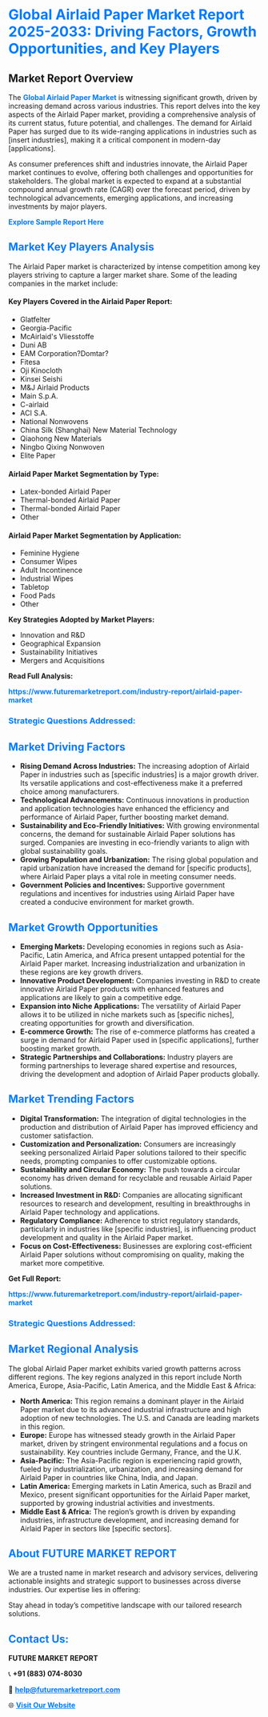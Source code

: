 <h1 style="color: #007BFF;">Global Airlaid Paper Market Report 2025-2033: Driving Factors, Growth Opportunities, and Key Players</h1>

<section id="overview">
<h2>Market Report Overview</h2>
<p>The <a href="https://www.futuremarketreport.com/industry-report/airlaid-paper-market" style="color: #007BFF; text-decoration: none;"><strong>Global Airlaid Paper Market</strong></a> is witnessing significant growth, driven by increasing demand across various industries. This report delves into the key aspects of the Airlaid Paper market, providing a comprehensive analysis of its current status, future potential, and challenges. The demand for Airlaid Paper has surged due to its wide-ranging applications in industries such as [insert industries], making it a critical component in modern-day [applications].</p>
<p>As consumer preferences shift and industries innovate, the Airlaid Paper market continues to evolve, offering both challenges and opportunities for stakeholders. The global market is expected to expand at a substantial compound annual growth rate (CAGR) over the forecast period, driven by technological advancements, emerging applications, and increasing investments by major players.</p>
</section>

<section id="overview">
<p><a href="https://www.futuremarketreport.com/request-sample/reportId=102525" style="color: #007BFF; text-decoration: none;"><strong>Explore Sample Report Here</strong></a></p>
</section>

<section id="key-players">
<h2 style="color: #007BFF;">Market Key Players Analysis</h2>
<p>The Airlaid Paper market is characterized by intense competition among key players striving to capture a larger market share. Some of the leading companies in the market include:</p>
<h4>Key Players Covered in the Airlaid Paper Report:</h4>
<ul><li>Glatfelter</li><li>Georgia-Pacific</li><li>McAirlaid&#039;s Vliesstoffe</li><li>Duni AB</li><li>EAM Corporation?Domtar?</li><li>Fitesa</li><li>Oji Kinocloth</li><li>Kinsei Seishi</li><li>M&amp;J Airlaid Products</li><li>Main S.p.A.</li><li>C-airlaid</li><li>ACI S.A.</li><li>National Nonwovens</li><li>China Silk (Shanghai) New Material Technology</li><li>Qiaohong New Materials</li><li>Ningbo Qixing Nonwoven</li><li>Elite Paper</li></ul>
<h4>Airlaid Paper Market Segmentation by Type:</h4>
<ul><li>Latex-bonded Airlaid Paper</li><li>Thermal-bonded Airlaid Paper</li><li>Thermal-bonded Airlaid Paper</li><li>Other</li></ul>

<h4>Airlaid Paper Market Segmentation by Application:</h4>
<ul><li>Feminine Hygiene</li><li>Consumer Wipes</li><li>Adult Incontinence</li><li>Industrial Wipes</li><li>Tabletop</li><li>Food Pads</li><li>Other</li></ul>
<p><strong>Key Strategies Adopted by Market Players:</strong></p>
<ul>
<li>Innovation and R&D</li>
<li>Geographical Expansion</li>
<li>Sustainability Initiatives</li>
<li>Mergers and Acquisitions</li>
</ul>
</section>

<section>
<p><strong>Read Full Analysis: </strong></p><a href="https://www.futuremarketreport.com/industry-report/airlaid-paper-market" style="color: #007BFF; text-decoration: none;"><strong>https://www.futuremarketreport.com/industry-report/airlaid-paper-market</strong></a>
<h3 style="color: #007BFF;">Strategic Questions Addressed:</h3>
</section>

<section id="driving-factors">
<h2 style="color: #007BFF;">Market Driving Factors</h2>
<ul>
<li><strong>Rising Demand Across Industries:</strong> The increasing adoption of Airlaid Paper in industries such as [specific industries] is a major growth driver. Its versatile applications and cost-effectiveness make it a preferred choice among manufacturers.</li>
<li><strong>Technological Advancements:</strong> Continuous innovations in production and application technologies have enhanced the efficiency and performance of Airlaid Paper, further boosting market demand.</li>
<li><strong>Sustainability and Eco-Friendly Initiatives:</strong> With growing environmental concerns, the demand for sustainable Airlaid Paper solutions has surged. Companies are investing in eco-friendly variants to align with global sustainability goals.</li>
<li><strong>Growing Population and Urbanization:</strong> The rising global population and rapid urbanization have increased the demand for [specific products], where Airlaid Paper plays a vital role in meeting consumer needs.</li>
<li><strong>Government Policies and Incentives:</strong> Supportive government regulations and incentives for industries using Airlaid Paper have created a conducive environment for market growth.</li>
</ul>
</section>

<section id="growth-opportunities">
<h2 style="color: #007BFF;">Market Growth Opportunities</h2>
<ul>
<li><strong>Emerging Markets:</strong> Developing economies in regions such as Asia-Pacific, Latin America, and Africa present untapped potential for the Airlaid Paper market. Increasing industrialization and urbanization in these regions are key growth drivers.</li>
<li><strong>Innovative Product Development:</strong> Companies investing in R&D to create innovative Airlaid Paper products with enhanced features and applications are likely to gain a competitive edge.</li>
<li><strong>Expansion into Niche Applications:</strong> The versatility of Airlaid Paper allows it to be utilized in niche markets such as [specific niches], creating opportunities for growth and diversification.</li>
<li><strong>E-commerce Growth:</strong> The rise of e-commerce platforms has created a surge in demand for Airlaid Paper used in [specific applications], further boosting market growth.</li>
<li><strong>Strategic Partnerships and Collaborations:</strong> Industry players are forming partnerships to leverage shared expertise and resources, driving the development and adoption of Airlaid Paper products globally.</li>
</ul>
</section>

<section id="trending-factors">
<h2 style="color: #007BFF;">Market Trending Factors</h2>
<ul>
<li><strong>Digital Transformation:</strong> The integration of digital technologies in the production and distribution of Airlaid Paper has improved efficiency and customer satisfaction.</li>
<li><strong>Customization and Personalization:</strong> Consumers are increasingly seeking personalized Airlaid Paper solutions tailored to their specific needs, prompting companies to offer customizable options.</li>
<li><strong>Sustainability and Circular Economy:</strong> The push towards a circular economy has driven demand for recyclable and reusable Airlaid Paper solutions.</li>
<li><strong>Increased Investment in R&D:</strong> Companies are allocating significant resources to research and development, resulting in breakthroughs in Airlaid Paper technology and applications.</li>
<li><strong>Regulatory Compliance:</strong> Adherence to strict regulatory standards, particularly in industries like [specific industries], is influencing product development and quality in the Airlaid Paper market.</li>
<li><strong>Focus on Cost-Effectiveness:</strong> Businesses are exploring cost-efficient Airlaid Paper solutions without compromising on quality, making the market more competitive.</li>
</ul>
</section>

<section>
<p><strong>Get Full Report: </strong></p><a href="https://www.futuremarketreport.com/industry-report/airlaid-paper-market" style="color: #007BFF; text-decoration: none;"><strong>https://www.futuremarketreport.com/industry-report/airlaid-paper-market</strong></a>
<h3 style="color: #007BFF;">Strategic Questions Addressed:</h3>
</section>


<section id="regional-analysis">
<h2 style="color: #007BFF;">Market Regional Analysis</h2>
<p>The global Airlaid Paper market exhibits varied growth patterns across different regions. The key regions analyzed in this report include North America, Europe, Asia-Pacific, Latin America, and the Middle East & Africa:</p>
<ul>
<li><strong>North America:</strong> This region remains a dominant player in the Airlaid Paper market due to its advanced industrial infrastructure and high adoption of new technologies. The U.S. and Canada are leading markets in this region.</li>
<li><strong>Europe:</strong> Europe has witnessed steady growth in the Airlaid Paper market, driven by stringent environmental regulations and a focus on sustainability. Key countries include Germany, France, and the U.K.</li>
<li><strong>Asia-Pacific:</strong> The Asia-Pacific region is experiencing rapid growth, fueled by industrialization, urbanization, and increasing demand for Airlaid Paper in countries like China, India, and Japan.</li>
<li><strong>Latin America:</strong> Emerging markets in Latin America, such as Brazil and Mexico, present significant opportunities for the Airlaid Paper market, supported by growing industrial activities and investments.</li>
<li><strong>Middle East & Africa:</strong> The region’s growth is driven by expanding industries, infrastructure development, and increasing demand for Airlaid Paper in sectors like [specific sectors].</li>
</ul>
</section>

<footer>
<h2 style="color: #007BFF;">About FUTURE MARKET REPORT</h2>
<p>We are a trusted name in market research and advisory services, delivering actionable insights and strategic support to businesses across diverse industries. Our expertise lies in offering:</p>

<p>Stay ahead in today’s competitive landscape with our tailored research solutions.</p>

<h2 style="color: #007BFF;">Contact Us:</h2>
<p><strong>FUTURE MARKET REPORT</strong></p>
<p>📞 <strong>+91 (883) 074-8030</strong></p>
<p>📧 <strong><a href="mailto:help@futuremarketreport.com" style="color: #007BFF;">help@futuremarketreport.com</a></strong></p>
<p>🌐 <strong><a href="https://www.futuremarketreport.com/" style="color: #007BFF;">Visit Our Website</a></strong></p>
</footer>